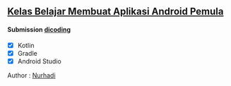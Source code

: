  ## [Kelas Belajar Membuat Aplikasi Android Pemula](https://www.dicoding.com/academies/51)
 #### Submission [dicoding](https://www.dicoding.com/)
 
- [x] Kotlin
- [x] Gradle
- [x] Android Studio

Author : [Nurhadi](https://www.dicoding.com/users/917941) <br/>

